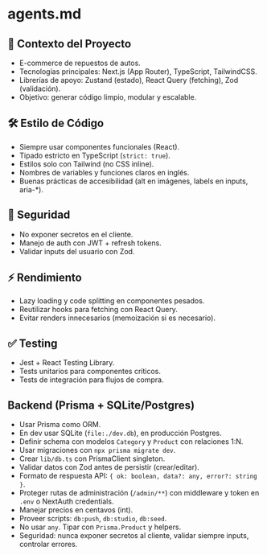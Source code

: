 # agents.md

## 🎯 Contexto del Proyecto

- E-commerce de repuestos de autos.
- Tecnologías principales: Next.js (App Router), TypeScript, TailwindCSS.
- Librerías de apoyo: Zustand (estado), React Query (fetching), Zod (validación).
- Objetivo: generar código limpio, modular y escalable.

## 🛠️ Estilo de Código

- Siempre usar componentes funcionales (React).
- Tipado estricto en TypeScript (`strict: true`).
- Estilos solo con Tailwind (no CSS inline).
- Nombres de variables y funciones claros en inglés.
- Buenas prácticas de accesibilidad (alt en imágenes, labels en inputs, aria-\*).

## 🔐 Seguridad

- No exponer secretos en el cliente.
- Manejo de auth con JWT + refresh tokens.
- Validar inputs del usuario con Zod.

## ⚡ Rendimiento

- Lazy loading y code splitting en componentes pesados.
- Reutilizar hooks para fetching con React Query.
- Evitar renders innecesarios (memoización si es necesario).

## ✅ Testing

- Jest + React Testing Library.
- Tests unitarios para componentes críticos.
- Tests de integración para flujos de compra.

## Backend (Prisma + SQLite/Postgres)

- Usar Prisma como ORM.
- En dev usar SQLite (`file:./dev.db`), en producción Postgres.
- Definir schema con modelos `Category` y `Product` con relaciones 1:N.
- Usar migraciones con `npx prisma migrate dev`.
- Crear `lib/db.ts` con PrismaClient singleton.
- Validar datos con Zod antes de persistir (crear/editar).
- Formato de respuesta API: `{ ok: boolean, data?: any, error?: string }`.
- Proteger rutas de administración (`/admin/**`) con middleware y token en `.env` o NextAuth credentials.
- Manejar precios en centavos (int).
- Proveer scripts: `db:push`, `db:studio`, `db:seed`.
- No usar `any`. Tipar con `Prisma.Product` y helpers.
- Seguridad: nunca exponer secretos al cliente, validar siempre inputs, controlar errores.
